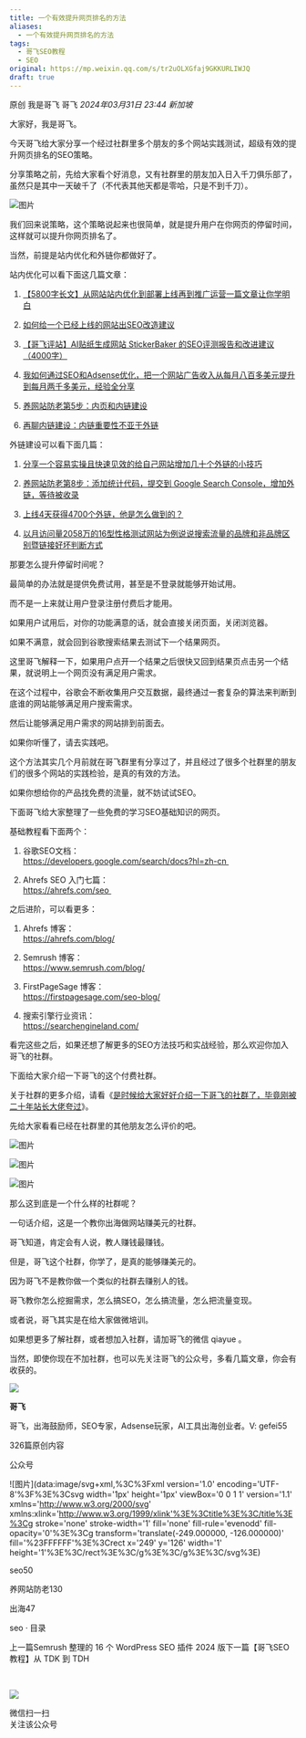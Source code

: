 ```yaml
---
title: 一个有效提升网页排名的方法
aliases:
  - 一个有效提升网页排名的方法
tags:
  - 哥飞SEO教程
  - SEO
original: https://mp.weixin.qq.com/s/tr2uOLXGfaj9GKKURLIWJQ
draft: true
---
```



原创 我是哥飞 哥飞 _2024年03月31日 23:44_ _新加坡_

大家好，我是哥飞。

今天哥飞给大家分享一个经过社群里多个朋友的多个网站实践测试，超级有效的提升网页排名的SEO策略。

分享策略之前，先给大家看个好消息，又有社群里的朋友加入日入千刀俱乐部了，虽然只是其中一天破千了（不代表其他天都是零哈，只是不到千刀）。

![图片](https://mmbiz.qpic.cn/sz_mmbiz_png/LBrX00GQeictN258d7bupfNiaaib4cWXqLSWd61v38hS1jztZ80pmHKQu3jIy2zDGukQsaictrN9Emr79VOoCicZxtA/640?wx_fmt=png&from=appmsg&tp=webp&wxfrom=5&wx_lazy=1&wx_co=1)

我们回来说策略，这个策略说起来也很简单，就是提升用户在你网页的停留时间，这样就可以提升你网页排名了。

当然，前提是站内优化和外链你都做好了。

站内优化可以看下面这几篇文章：  

1. [【5800字长文】从网站站内优化到部署上线再到推广运营一篇文章让你学明白](http://mp.weixin.qq.com/s?__biz=MjM5OTIzMzYyMA==&mid=2650080101&idx=1&sn=477191907e388aff6df3f16c915056d8&chksm=bf3f325e8848bb48e682193cc0bef2c42e25900fb2ca02987b5a854892bb3cb88c540e9492b6&scene=21#wechat_redirect)  
    
2. [如何给一个已经上线的网站出SEO改造建议](http://mp.weixin.qq.com/s?__biz=MjM5OTIzMzYyMA==&mid=2650080016&idx=1&sn=dbd4c56dc47b6bb6cf3fd848950810ac&chksm=bf3f322b8848bb3d683e505bf266916c0fb6725039ea050557b146525f02266a15e5eda9795a&scene=21#wechat_redirect)  
    
3. [【哥飞评站】AI贴纸生成网站 StickerBaker 的SEO评测报告和改进建议（4000字）](http://mp.weixin.qq.com/s?__biz=MjM5OTIzMzYyMA==&mid=2650082285&idx=1&sn=20faa4fbebc68bcc43d82a322bd86e6f&chksm=bf3f3ad68848b3c04f7ba8b55bb9568869788dfdf573458c85485577b343b10261a1c12c757e&scene=21#wechat_redirect)  
    
4. [我如何通过SEO和Adsense优化，把一个网站广告收入从每月八百多美元提升到每月两千多美元，经验全分享](http://mp.weixin.qq.com/s?__biz=MjM5OTIzMzYyMA==&mid=2650079551&idx=1&sn=1b81abe359ad1ea25794d51fe5a53ce4&chksm=bf3f30048848b912df36d4c7660396e8160630d4444fb9259894239b2584a3bf41743c59e26d&scene=21#wechat_redirect)
    
5. [养网站防老第5步：内页和内链建设](http://mp.weixin.qq.com/s?__biz=MjM5OTIzMzYyMA==&mid=2650080739&idx=1&sn=1685ea0a11d983c256820d49ef197446&chksm=bf3f34d88848bdcea3546d50ac8a8ee5cbafda8b0b9f71e4368a3f2492905091faa41f1035f5&scene=21#wechat_redirect)
    
6. [再聊内链建设：内链重要性不亚于外链](http://mp.weixin.qq.com/s?__biz=MjM5OTIzMzYyMA==&mid=2650080958&idx=1&sn=2fbf04e3d60df159f04229a1ab3bcbae&chksm=bf3f37858848be93fc80626f87ab77271ae783fb689fe023a5d2ac110e14345fdf97482d2727&scene=21#wechat_redirect)
    

  
外链建设可以看下面几篇：

1. [分享一个容易实操且快速见效的给自己网站增加几十个外链的小技巧](http://mp.weixin.qq.com/s?__biz=MjM5OTIzMzYyMA==&mid=2650079656&idx=1&sn=4311d6953f9852ad7a9c6b38c5bfe85f&chksm=bf3f30938848b985c8fdc32b7d9ddd72a7a6d08b652b43aaffc3190f62c404446e45649dc74b&scene=21#wechat_redirect)
    
2. [养网站防老第8步：添加统计代码，提交到 Google Search Console，增加外链，等待被收录](http://mp.weixin.qq.com/s?__biz=MjM5OTIzMzYyMA==&mid=2650080823&idx=1&sn=8b43d3d96aac2752d48bdd13b2264099&chksm=bf3f370c8848be1ae77f3cea2663a9a5c2f6cd81aaf13a325289ab523e4de83defa7b7525ec6&scene=21#wechat_redirect)
    
3. [上线4天获得4700个外链，他是怎么做到的？](http://mp.weixin.qq.com/s?__biz=MjM5OTIzMzYyMA==&mid=2650081175&idx=1&sn=a796cb4886e6a91ce14911fc75465ba7&chksm=bf3f36ac8848bfba24ffe622b5ceb866630fb8336c53912f07d9ed4462facb5871752a05f24e&scene=21#wechat_redirect)
    
4. [以月访问量2058万的16型性格测试网站为例说说搜索流量的品牌和非品牌区别暨链接好坏判断方式](http://mp.weixin.qq.com/s?__biz=MjM5OTIzMzYyMA==&mid=2650082544&idx=1&sn=64c5163ecc9cf6fc8986e59675807dfa&chksm=bf3f3dcb8848b4ddfa855a3f8d4759ebf57785f400f8923790751113237da294bb9c8ca796bb&scene=21#wechat_redirect)  
    

  
那要怎么提升停留时间呢？

最简单的办法就是提供免费试用，甚至是不登录就能够开始试用。

而不是一上来就让用户登录注册付费后才能用。

如果用户试用后，对你的功能满意的话，就会直接关闭页面，关闭浏览器。

如果不满意，就会回到谷歌搜索结果去测试下一个结果网页。

这里哥飞解释一下，如果用户点开一个结果之后很快又回到结果页点击另一个结果，就说明上一个网页没有满足用户需求。

在这个过程中，谷歌会不断收集用户交互数据，最终通过一套复杂的算法来判断到底谁的网站能够满足用户搜索需求。

然后让能够满足用户需求的网站排到前面去。

如果你听懂了，请去实践吧。

这个方法其实几个月前就在哥飞群里有分享过了，并且经过了很多个社群里的朋友们的很多个网站的实践检验，是真的有效的方法。

如果你想给你的产品找免费的流量，就不妨试试SEO。

下面哥飞给大家整理了一些免费的学习SEO基础知识的网页。  

基础教程看下面两个：

1. 谷歌SEO文档：  
    https://developers.google.com/search/docs?hl=zh-cn 
    
2. Ahrefs SEO 入门七篇：  
    https://ahrefs.com/seo 
    

之后进阶，可以看更多：

1. Ahrefs 博客：  
    https://ahrefs.com/blog/
    
2. Semrush 博客：  
    https://www.semrush.com/blog/
    
3. FirstPageSage 博客：  
    https://firstpagesage.com/seo-blog/
    
4. 搜索引擎行业资讯：  
    https://searchengineland.com/
    

  

看完这些之后，如果还想了解更多的SEO方法技巧和实战经验，那么欢迎你加入哥飞的社群。

下面给大家介绍一下哥飞的这个付费社群。  

关于社群的更多介绍，请看《[是时候给大家好好介绍一下哥飞的社群了，毕竟刚被二十年站长大佬夸过](http://mp.weixin.qq.com/s?__biz=MjM5OTIzMzYyMA==&mid=2650082450&idx=1&sn=b33f52d905edd76782d85eb06163f312&chksm=bf3f3da98848b4bf8214219c775293b397bdda48f14975f88e55a5bbe7efa75e4b11d93010a5&scene=21#wechat_redirect)》。  

  

先给大家看看已经在社群里的其他朋友怎么评价的吧。

  

![图片](https://mmbiz.qpic.cn/sz_mmbiz_jpg/LBrX00GQeictfJNjePhchkZYLuBwKPcJl2yZPhaRV7VWHg1Fe9tIs05v9QTFBq1oCZjVn9qB08LszWxrFibHHeMQ/640?wx_fmt=other&wxfrom=5&wx_lazy=1&wx_co=1&tp=webp)

![图片](https://mmbiz.qpic.cn/sz_mmbiz_jpg/LBrX00GQeicsc3DNibdfcSLWyEGZBZSXSUbPuaibAobt9LPMO3wygibBF21OuH0mCYZU6Hn3qgz5Zvxml98F9dKnrQ/640?wx_fmt=other&wxfrom=5&wx_lazy=1&wx_co=1&tp=webp)

  

![图片](https://mmbiz.qpic.cn/sz_mmbiz_jpg/LBrX00GQeicu0ohJ2AspibworASbayGLjNicts7f15fE789SLz4EI2yZgzHicU6KCsqDNVgkpOwdulS8sGWaSXSRVg/640?wx_fmt=jpeg&wxfrom=5&wx_lazy=1&wx_co=1&tp=webp)

那么这到底是一个什么样的社群呢？  

  

一句话介绍，这是一个教你出海做网站赚美元的社群。  

  

哥飞知道，肯定会有人说，教人赚钱最赚钱。  

  

但是，哥飞这个社群，你学了，是真的能够赚美元的。

  

因为哥飞不是教你做一个类似的社群去赚别人的钱。  

  

哥飞教你怎么挖掘需求，怎么搞SEO，怎么搞流量，怎么把流量变现。

  

或者说，哥飞其实是在给大家做微培训。

  

如果想更多了解社群，或者想加入社群，请加哥飞的微信 qiayue 。  

  

当然，即使你现在不加社群，也可以先关注哥飞的公众号，多看几篇文章，你会有收获的。  

  

![](http://mmbiz.qpic.cn/mmbiz_png/LBrX00GQeicsQIcEZg1UMapobh9KDpNHpFI7CNXVq0Z4zQD6zVia7KGl8iacciaFNPCa3Cic1TKp4h7tYY9doIQ3eRg/300?wx_fmt=png&wxfrom=19)

**哥飞**

哥飞，出海鼓励师，SEO专家，Adsense玩家，AI工具出海创业者。V: gefei55

326篇原创内容

公众号

  

![图片](data:image/svg+xml,%3C%3Fxml version='1.0' encoding='UTF-8'%3F%3E%3Csvg width='1px' height='1px' viewBox='0 0 1 1' version='1.1' xmlns='http://www.w3.org/2000/svg' xmlns:xlink='http://www.w3.org/1999/xlink'%3E%3Ctitle%3E%3C/title%3E%3Cg stroke='none' stroke-width='1' fill='none' fill-rule='evenodd' fill-opacity='0'%3E%3Cg transform='translate(-249.000000, -126.000000)' fill='%23FFFFFF'%3E%3Crect x='249' y='126' width='1' height='1'%3E%3C/rect%3E%3C/g%3E%3C/g%3E%3C/svg%3E)

seo50

养网站防老130

出海47

seo · 目录

上一篇Semrush 整理的 16 个 WordPress SEO 插件 2024 版下一篇【哥飞SEO教程】从 TDK 到 TDH

​

![](https://mp.weixin.qq.com/mp/qrcode?scene=10000004&size=102&__biz=MjM5OTIzMzYyMA==&mid=2650082634&idx=1&sn=124ed53b56087ebb2e12a66a963868f9&send_time=)

微信扫一扫  
关注该公众号